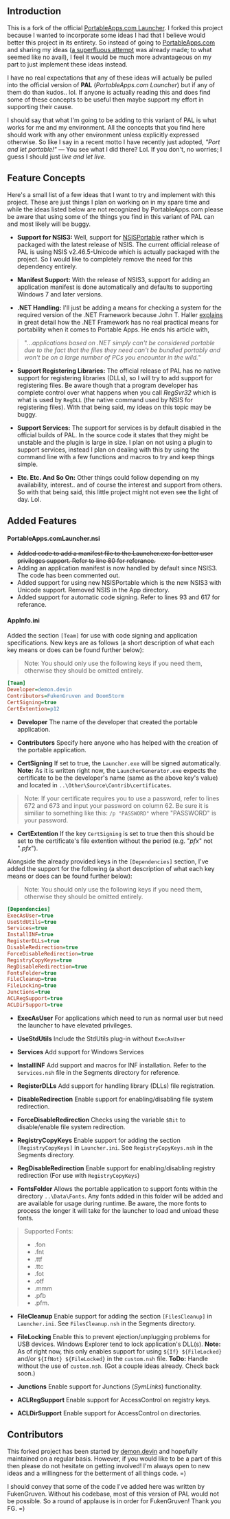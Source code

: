 
## Introduction

This is a fork of the official [PortableApps.com Launcher][1]. I forked this project because I wanted to incorporate some ideas I had that I believe would better this project in its entirety. So instead of going to [PortableApps.com][2] and sharing my ideas ([a superfluous attempt][3] was already made; to what seemed like no avail), I feel it would be much more advantageous on my part to just implement these ideas instead. 

I have no real expectations that any of these ideas will actually be pulled into the official version of __PAL__ (_PortableApps.com Launcher_) but if any of them do than kudos.. lol. If anyone is actually reading this and does find some of these concepts to be useful then maybe support my effort in supporting their cause. 

I should say that what I'm going to be adding to this variant of PAL is what works for me and my environment. All the concepts that you find here should work with any other environment unless explicitly expressed otherwise. So like I say in a recent motto I have recently just adopted, _"Port and let portable!"_ — You see what I did there? Lol. If you don't, no worries; I guess I should just _live and let live_.

## Feature Concepts

Here's a small list of a few ideas that I want to try and implement with this project. These are just things I plan on working on in my spare time and while the ideas listed below are not recognized by PortableApps.com please be aware that using some of the things you find in this variant of PAL can and most likely will be buggy. 

* __Support for NSIS3:__
Well, support for [NSISPortable][4] rather which is packaged with the latest release of NSIS. The current official release of PAL is using NSIS v2.46.5-Unicode which is actually packaged with the project. So I would like to completely remove the need for this dependency entirely.

* __Manifest Support:__
With the release of NSIS3, support for adding an application manifest is done automatically and defaults to supporting Windows 7 and later versions.  

* __.NET Handling:__
I'll just be adding a means for checking a system for the required version of the .NET Framework because John T. Haller [explains][5] in great detail how the .NET Framework has no real practical means for portability when it comes to Portable Apps. He ends his article with, 
>"_...applications based on .NET simply can't be considered portable due to the fact that the files they need can't be bundled portably and won't be on a large number of PCs you encounter in the wild._"

* __Support Registering Libraries:__
The official release of PAL has no native support for registering libraries (DLLs), so I will try to add support for registering files. Be aware though that a program developer has complete control over what happens when you call _RegSvr32_ which is what is used by `RegDLL` (the native command used by NSIS for registering files). With that being said, my ideas on this topic may be buggy.

* __Support Services:__
The support for services is by default disabled in the official builds of PAL. In the source code it states that they might be unstable and the plugin is large in size. I plan on not using a plugin to support services, instead I plan on dealing with this by using the command line with a few functions and macros to try and keep things simple.

* __Etc. Etc. And So On:__
Other things could follow depending on my availability, interest.. and of course the interest and support from others. So with that being said, this little project might not even see the light of day. Lol.

## Added Features
#### __PortableApps.comLauncher.nsi__
 - <del>Added code to add a manifest file to the Launcher.exe for better user privileges support. Refer to line 80 for referance.</del> 
 - Adding an application manifest is now handled by default since NSIS3. The code has been commented out.
 - Added support for using new NSISPortable which is the new NSIS3 with Unicode support. Removed NSIS in the App directory.
 - Added support for automatic code signing. Refer to lines 93 and 617 for referance.

#### __AppInfo.ini__
Added the section `[Team]` for use with code signing and application specifications. New keys are as follows (a short description of what each key means or does can be found further below):
> Note: You should only use the following keys if you need them, otherwise they should be omitted entirely.
```INI
[Team]
Developer=demon.devin
Contributors=FukenGruven and DoomStorm
CertSigning=true
CertExtention=p12
```
* __Developer__
The name of the developer that created the portable application.

* __Contributors__
Specify here anyone who has helped with the creation of the portable application.

* __CertSigning__
If set to true, the `Launcher.exe` will be signed automatically. __Note:__ As it is written right now, the `LauncherGenerator.exe` expects the certificate to be the developer's name (same as the above key's value) and located in `..\Other\Source\Contrib\certificates`. 
> Note: If your certificate requires you to use a password, refer to lines 672 and 673 and input your password on column 62.
> Be sure it is similiar to something like this: `/p "PASSWORD"` where "PASSWORD" is your password.
* __CertExtention__
If the key `CertSigning` is set to true then this should be set to the certificate's file extention without the period (e.g. "_pfx_" not "_.pfx_").

Alongside the already provided keys in the `[Dependencies]` section, I've added the support for the following (a short description of what each key means or does can be found further below):
> Note: You should only use the following keys if you need them, otherwise they should be omitted entirely.
```INI
[Dependencies]
ExecAsUser=true
UseStdUtils=true
Services=true
InstallINF=true
RegisterDLLs=true
DisableRedirection=true
ForceDisableRedirection=true
RegistryCopyKeys=true
RegDisableRedirection=true
FontsFolder=true
FileCleanup=true
FileLocking=true
Junctions=true
ACLRegSupport=true
ACLDirSupport=true
```
* __ExecAsUser__
For applications which need to run as normal user but need the launcher to have elevated privileges.

* __UseStdUtils__
Include the StdUtils plug-in without `ExecAsUser`

* __Services__
Add support for Windows Services

* __InstallINF__
Add support and macros for INF installation. Refer to the `Services.nsh` file in the Segments directory for reference.

* __RegisterDLLs__
Add support for handling library (DLLs) file registration.

* __DisableRedirection__
Enable support for enabling/disabling file system redirection.

* __ForceDisableRedirection__
Checks using the variable `$Bit` to disable/enable file system redirection.

* __RegistryCopyKeys__
Enable support for adding the section `[RegistryCopyKeys]` in `Launcher.ini`. See `RegistryCopyKeys.nsh` in the Segments directory.

* __RegDisableRedirection__
Enable support for enabling/disabling registry redirection (For use with `RegistryCopyKeys`)

* __FontsFolder__
Allows the portable application to support fonts within the directory `..\Data\Fonts`. Any fonts added in this folder will be added and are available for usage during runtime. Be aware, the more fonts to process the longer it will take for the launcher to load and unload these fonts.
> Supported Fonts: 
> - .fon
> - .fnt
> - .ttf
> - .ttc
> - .fot
> - .otf
> - .mmm
> - .pfb
> - .pfm.

* __FileCleanup__
Enable support for adding the section `[FilesCleanup]` in `Launcher.ini`. See `FilesCleanup.nsh` in the Segments directory.

* __FileLocking__
Enable this to prevent ejection/unplugging problems for USB devices. Windows Explorer tend to lock application's DLL(s). 
__Note:__ As of right now, this only enables support for using `${If} ${FileLocked}` and/or `${IfNot} ${FileLocked}` in the `custom.nsh` file. 
__ToDo:__ Handle without the use of `custom.nsh`. (Got a couple ideas already. Check back soon.)

* __Junctions__
Enable support for Junctions (_SymLinks_) functionality.

* __ACLRegSupport__
Enable support for AccessControl on registry keys.

* __ACLDirSupport__
Enable support for AccessControl on directories.

## Contributors

This forked project has been started by [demon.devin][author] and hopefully maintained on a regular basis. However, if you would like to be a part of this then please do not hesitate on getting involved! I'm always open to new ideas and a willingness for the betterment of all things code. =)

I should convey that some of the code I've added here was written by FukenGruven. Without his codebase, most of this version of PAL would not be possible. So a round of applause is in order for FukenGruven! Thank you FG. =)


[1]: https://github.com/GordCaswell/portableapps.comlauncher "PortableApps.com Launcher"
[2]: http://portableapps.com/ "PortableApps.com/"
[3]: https://portableapps.com/node/56500 "A Superfluous Discussion"
[4]: https://portableapps.com/apps/development/nsis_portable "NSIS Portable"
[5]: http://johnhaller.com/useful-stuff/dot-net-portable-apps ".NET Availability and Viability With Portable Apps"
[author]: http://softables.tk/ "Softables.tk/"
